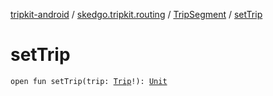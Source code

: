 [tripkit-android](../../index.md) / [skedgo.tripkit.routing](../index.md) / [TripSegment](index.md) / [setTrip](./set-trip.md)

# setTrip

`open fun setTrip(trip: `[`Trip`](../-trip/index.md)`!): `[`Unit`](https://kotlinlang.org/api/latest/jvm/stdlib/kotlin/-unit/index.html)